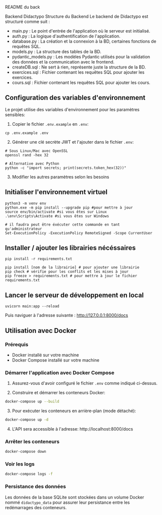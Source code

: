 README du back

Backend Didactypo
Structure du Backend
Le backend de Didactypo est structuré comme suit :

* main.py : Le point d'entrée de l'application où le serveur est initialisé.
* auth.py : La logique d'authentification de l'application.
* database.py : La création et la connexion à la BD, certaines fonctions de requêtes SQL.
* models.py : La structure des tables de la BD.
* pydantic_models.py : Les modèles Pydantic utilisés pour la validation des données et la communication avec le frontend.
* createDB.sql : Ne sert à rien, représente juste la structure de la BD.
* exercices.sql : Fichier contenant les requêtes SQL pour ajouter les exercices.
* cours.sql : Fichier contenant les requêtes SQL pour ajouter les cours.

## Configuration des variables d'environnement

Le projet utilise des variables d'environnement pour les paramètres sensibles:

1. Copier le fichier `.env.example` en `.env`:
```
cp .env.example .env
```

2. Générer une clé secrète JWT et l'ajouter dans le fichier `.env`:
```
# Sous Linux/Mac avec OpenSSL
openssl rand -hex 32

# Alternative avec Python
python -c "import secrets; print(secrets.token_hex(32))"
```

3. Modifier les autres paramètres selon les besoins

## Initialiser l'environnement virtuel
```
python3 -m venv env
python.exe -m pip install --upgrade pip #pour mettre à jour
source env/bin/activate #si vous êtes sur Linux
.\env\Scripts\Activate #si vous êtes sur Windows

# il faudra peut être éxécuter cette commande en tant qu'administrateur
Set-ExecutionPolicy -ExecutionPolicy RemoteSigned -Scope CurrentUser
```

## Installer / ajouter les librairies nécéssaires
```
pip install -r requirements.txt

pip install [nom de la librairie] # pour ajouter une librairie
pip check # vérifie pour les conflits et les mises à jour
pip freeze > requirements.txt # pour mettre à jour le fichier requirements.txt
```

## Lancer le serveur de développement en local
```
uvicorn main:app --reload
```

Puis naviguer à l'adresse suivante : http://127.0.0.1:8000/docs 

## Utilisation avec Docker

### Prérequis
- Docker installé sur votre machine
- Docker Compose installé sur votre machine

### Démarrer l'application avec Docker Compose
1. Assurez-vous d'avoir configuré le fichier `.env` comme indiqué ci-dessus.

2. Construire et démarrer les conteneurs Docker:
```bash
docker-compose up --build
```

3. Pour exécuter les conteneurs en arrière-plan (mode détaché):
```bash
docker-compose up -d
```

4. L'API sera accessible à l'adresse: http://localhost:8000/docs

### Arrêter les conteneurs
```bash
docker-compose down
```

### Voir les logs
```bash
docker-compose logs -f
```

### Persistance des données
Les données de la base SQLite sont stockées dans un volume Docker nommé `didactypo_data` pour assurer leur persistance entre les redémarrages des conteneurs. 